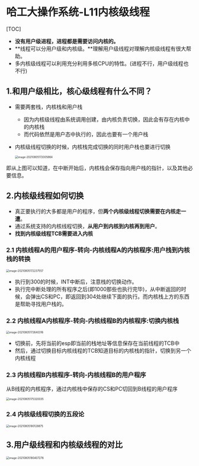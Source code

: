 # 哈工大操作系统-L11内核级线程

[TOC]



- **没有用户级进程，进程都是需要访问内核的。**
- **线程可以分用户级和内核级。**理解用户级线程对理解内核级线程有很大帮助。
- 多内核级线程可以利用充分利用多核CPU的特性。(进程不行，用户级线程也不行)



## 1.和用户级相比，核心级线程有什么不同？

- 需要两套栈，内核栈和用户栈

  - 因为内核级线程由系统调用创建，由内核负责切换，因此会有存在内核中的内核栈
  - 而代码依然是用户态中执行的，因此也要有一个用户栈

- 内核级线程切换的时候，内核栈完成切换的同时用户栈也要进行切换

  <img src="E:\AAAAAAAuniPPT\4_1PPT\CSclass-OS(git)\学习笔记\${图片}\image-20210805172005864.png" alt="image-20210805172005864" style="zoom:50%;" />

即从上图可以知道，在中断开始后，内核栈会保存指向用户栈的指针，以及其他必要信息。

## 2.内核级线程如何切换

- 真正要执行的大多都是用户的程序，但**两个内核级线程切换需要在内核走一遭**。
- 通过系统支持的内核线程切换，**从用户到内核到内核再到用户**。
- **找到内核级线程TCB需要进入内核**

### 2.1 内核线程A的用户程序-转向-内核线程A的内核程序:用户栈到内核栈的转换

<img src="E:\AAAAAAAuniPPT\4_1PPT\CSclass-OS(git)\学习笔记\${图片}\image-20210805172237557.png" alt="image-20210805172237557" style="zoom:50%;" />

- 执行到300的时候，INT中断后，注意栈的切换动作。
- 执行完中断处理的所有程序之后(即1000那些也执行完毕)，从中断返回的时候，会弹出CS和PC，即返回到304处继续下面的执行。而内核栈上方的东西是帮助寻找用户栈的。

### 2.2 内核线程A内核程序-转向-内核线程B的内核程序:切换内核栈

<img src="E:\AAAAAAAuniPPT\4_1PPT\CSclass-OS(git)\学习笔记\${图片}\image-20210805172640316.png" alt="image-20210805172640316" style="zoom:50%;" />

- 切换前，先将当前的esp即当前的栈地址等信息保存在当前线程的TCB中
- 然后，通过切换目标内核线程的TCB知道目标的内核栈的指针，切换到另一个内核线程

### 2.3 内核线程B内核程序-转向-内核线程B的用户程序

从B线程的内核程序，通过内核栈中保存的CS和PC切回到B线程的用户程序



<img src="E:\AAAAAAAuniPPT\4_1PPT\CSclass-OS(git)\学习笔记\${图片}\image-20210805175320035.png" alt="image-20210805175320035" style="zoom:50%;" />

### 2.4 内核级线程切换的五段论

<img src="E:\AAAAAAAuniPPT\4_1PPT\CSclass-OS(git)\学习笔记\${图片}\image-20210805180128875.png" alt="image-20210805180128875" style="zoom:50%;" />

## 3.用户级线程和内核级线程的对比

<img src="E:\AAAAAAAuniPPT\4_1PPT\CSclass-OS(git)\学习笔记\${图片}\image-20210805180407276.png" alt="image-20210805180407276" style="zoom:50%;" />
